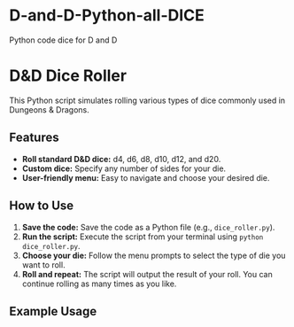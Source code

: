 # D-and-D-Python-all-DICE
Python code dice for D and D
# D&D Dice Roller

This Python script simulates rolling various types of dice commonly used in Dungeons & Dragons.

## Features

* **Roll standard D&D dice:** d4, d6, d8, d10, d12, and d20.
* **Custom dice:**  Specify any number of sides for your die.
* **User-friendly menu:**  Easy to navigate and choose your desired die.

## How to Use

1. **Save the code:** Save the code as a Python file (e.g., `dice_roller.py`).
2. **Run the script:** Execute the script from your terminal using `python dice_roller.py`.
3. **Choose your die:** Follow the menu prompts to select the type of die you want to roll.
4. **Roll and repeat:** The script will output the result of your roll. You can continue rolling as many times as you like.

## Example Usage
